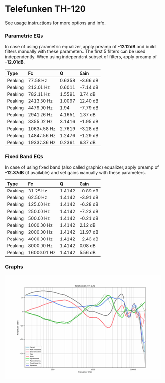 # Telefunken TH-120
See [usage instructions](https://github.com/jaakkopasanen/AutoEq#usage) for more options and info.

### Parametric EQs
In case of using parametric equalizer, apply preamp of **-12.12dB** and build filters manually
with these parameters. The first 5 filters can be used independently.
When using independent subset of filters, apply preamp of **-12.01dB**.

| Type    | Fc          |      Q | Gain     |
|:--------|:------------|:-------|:---------|
| Peaking | 77.58 Hz    | 0.6358 | -3.66 dB |
| Peaking | 213.01 Hz   | 0.6011 | -7.14 dB |
| Peaking | 782.11 Hz   | 1.5591 | 3.74 dB  |
| Peaking | 2413.30 Hz  | 1.0097 | 12.40 dB |
| Peaking | 4479.90 Hz  | 1.94   | -7.79 dB |
| Peaking | 2941.26 Hz  | 4.1651 | 1.37 dB  |
| Peaking | 3355.02 Hz  | 3.1416 | -1.95 dB |
| Peaking | 10634.58 Hz | 2.7619 | -3.28 dB |
| Peaking | 14847.56 Hz | 1.2476 | -1.29 dB |
| Peaking | 19332.36 Hz | 0.2361 | 6.37 dB  |

### Fixed Band EQs
In case of using fixed band (also called graphic) equalizer, apply preamp of **-12.37dB**
(if available) and set gains manually with these parameters.

| Type    | Fc          |      Q | Gain     |
|:--------|:------------|:-------|:---------|
| Peaking | 31.25 Hz    | 1.4142 | -0.89 dB |
| Peaking | 62.50 Hz    | 1.4142 | -3.91 dB |
| Peaking | 125.00 Hz   | 1.4142 | -6.28 dB |
| Peaking | 250.00 Hz   | 1.4142 | -7.23 dB |
| Peaking | 500.00 Hz   | 1.4142 | -0.21 dB |
| Peaking | 1000.00 Hz  | 1.4142 | 2.12 dB  |
| Peaking | 2000.00 Hz  | 1.4142 | 11.97 dB |
| Peaking | 4000.00 Hz  | 1.4142 | -2.43 dB |
| Peaking | 8000.00 Hz  | 1.4142 | 0.08 dB  |
| Peaking | 16000.01 Hz | 1.4142 | 5.56 dB  |

### Graphs
![](./Telefunken%20TH-120.png)